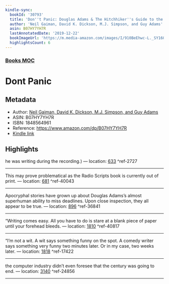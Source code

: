 ```yaml
---
kindle-sync:
  bookId: '30793'
  title: 'Don''t Panic: Douglas Adams & The Hitchhiker''s Guide to the Galaxy'
  author: 'Neil Gaiman, David K. Dickson, M.J. Simpson, and Guy Adams'
  asin: B07HY7YH7R
  lastAnnotatedDate: '2019-12-22'
  bookImageUrl: 'https://m.media-amazon.com/images/I/910BeEhwc-L._SY160.jpg'
  highlightsCount: 6
---
```

### [Books MOC](Books%20MOC.md)

# Dont Panic

## Metadata
* Author: [Neil Gaiman, David K. Dickson, M.J. Simpson, and Guy Adams](https://www.amazon.comundefined)
* ASIN: B07HY7YH7R
* ISBN: 1848564961
* Reference: https://www.amazon.com/dp/B07HY7YH7R
* [Kindle link](kindle://book?action=open&asin=B07HY7YH7R)

## Highlights
he was writing during the recording.) — location: [633](kindle://book?action=open&asin=B07HY7YH7R&location=633) ^ref-2727

---
This may prove problematical as the Radio Scripts book is currently out of print. — location: [681](kindle://book?action=open&asin=B07HY7YH7R&location=681) ^ref-40043

---
Apocryphal stories have grown up about Douglas Adams’s almost superhuman ability to miss deadlines. Upon close inspection, they all appear to be true. — location: [896](kindle://book?action=open&asin=B07HY7YH7R&location=896) ^ref-36841

---
“Writing comes easy. All you have to do is stare at a blank piece of paper until your forehead bleeds. — location: [1810](kindle://book?action=open&asin=B07HY7YH7R&location=1810) ^ref-40817

---
“I’m not a wit. A wit says something funny on the spot. A comedy writer says something very funny two minutes later. Or in my case, two weeks later. — location: [1818](kindle://book?action=open&asin=B07HY7YH7R&location=1818) ^ref-17422

---
the computer industry didn’t even foresee that the century was going to end. — location: [3140](kindle://book?action=open&asin=B07HY7YH7R&location=3140) ^ref-24856

---
